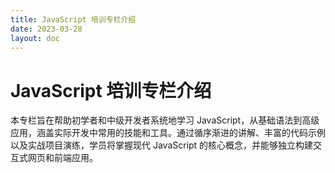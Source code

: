 ```yaml
---
title: JavaScript 培训专栏介绍
date: 2023-03-28
layout: doc
---
```

# JavaScript 培训专栏介绍

本专栏旨在帮助初学者和中级开发者系统地学习 JavaScript，从基础语法到高级应用，涵盖实际开发中常用的技能和工具。通过循序渐进的讲解、丰富的代码示例以及实战项目演练，学员将掌握现代 JavaScript 的核心概念，并能够独立构建交互式网页和前端应用。
